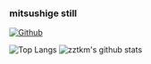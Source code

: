 ### mitsushige still

[![Github](https://img.shields.io/github/followers/stillmitsushige?label=Follow&style=social)](https://github.com/stillmitsushige)


![Top Langs](https://github-readme-stats.vercel.app/api/top-langs/?username=stillmitsushige&hide=html)
![zztkm's github stats](https://github-readme-stats.vercel.app/api?username=stillmitsushige&show_icons=true&count_private=true&line_height=40)